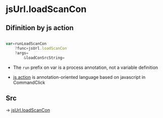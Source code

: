 # jsUrl.loadScanCon

## Difinition by js action

```js.js

var=runLoadScanCon
	?func=jsUrl.loadScanCon
	?args=
		&loadConSrcString=
```

- The `run` prefix on var is a process annotation, not a variable definition

- [js action](#) is annotation-oriented language based on javascript in CommandClick

## Src

-> [jsUrl.loadScanCon](https://github.com/puutaro/CommandClick/blob/master/app/src/main/java/com/puutaro/commandclick/fragment_lib/terminal_fragment/js_interface/JsUrl.kt#L99)


